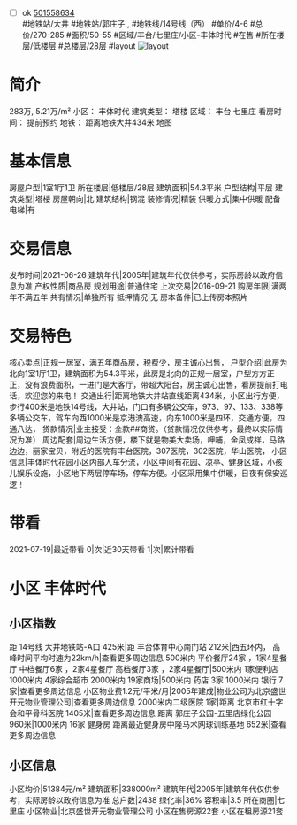 - [ ] ok [501558634](https://bj.5i5j.com/ershoufang/501558634.html)  
 #地铁站/大井 #地铁站/郭庄子 ,  #地铁线/14号线（西）
#单价/4-6 #总价/270-285 #面积/50-55   #区域/丰台/七里庄/小区-丰体时代 #在售 #所在楼层/低楼层 #总楼层/28层 #layout 
![layout](http://image2a.5i5j.com/bdir/layout/441261.jpg_P5.jpg) 
# 简介 
 283万,  5.21万/m² 
小区： 丰体时代
建筑类型： 塔楼
区域： 丰台 七里庄
看房时间： 提前预约
地铁： 距离地铁大井434米 地图
# 基本信息 
 房屋户型|1室1厅1卫
所在楼层|低楼层/28层
建筑面积|54.3平米
户型结构|平层
建筑类型|塔楼
房屋朝向|北
建筑结构|钢混
装修情况|精装
供暖方式|集中供暖
配备电梯|有
# 交易信息 
 发布时间|2021-06-26
建筑年代|2005年|建筑年代仅供参考，实际房龄以政府信息为准
产权性质|商品房
规划用途|普通住宅
上次交易|2016-09-21
购房年限|满两年不满五年
共有情况|单独所有
抵押情况|无
房本备件|已上传房本照片
# 交易特色 
 核心卖点|正规一居室，满五年商品房，税费少，房主诚心出售，
户型介绍|此房为北向1室1厅1卫，建筑面积为54.3平米，此房是北向的正规一居室，户型方方正正，没有浪费面积，一进门是大客厅，带超大阳台，房主诚心出售，看房提前打电话，欢迎您的来电！
交通出行|距离地铁大井站直线距离434米，小区出行方便，步行400米是地铁14号线，大井站，门口有多辆公交车，973、97、133、338等多辆公交车，驾车向西1000米是京港澳高速，向东1000米是四环，交通方便，四通八达，
贷款情况|业主接受：全款##商贷。（贷款情况仅供参考，最终以实际情况为准）
周边配套|周边生活方便，楼下就是物美大卖场，呷哺，金凤成祥，马路边边，丽家宝贝，附近的医院有丰台医院，307医院，302医院，华山医院，
小区信息|丰体时代花园小区内部人车分流，小区中间有花园、凉亭、健身区域，小孩儿娱乐设施，小区地下两层停车场，停车方便。小区采用集中供暖，日夜有保安巡逻！
# 带看 
 2021-07-19|最近带看	 0|次|近30天带看	 1|次|累计带看
# 小区 丰体时代
## 小区指数 
 距 14号线 大井地铁站-A口 425米|距 丰台体育中心南门站 212米|西五环内， 高峰时间平均时速为22km/h|查看更多周边信息
500米内 平价餐厅24家 ，1家4星餐厅
中档餐厅6家 ，2家4星餐厅
高档餐厅3家 ，2家4星餐厅|500米内 1家便利店
1000米内 4家综合超市
2000米内 19家商场|500米内 药店 3家
1000米内 银行 7家|查看更多周边信息
小区物业费1.2元/平米/月|2005年建成|物业公司为北京盛世开元物业管理公司|查看更多周边信息
2000米内二级医院 1家|距离 北京市红十字会和平骨科医院  1405米|查看更多周边信息
距离 郭庄子公园-五里店绿化公园 960米|1000米内 16家 健身房
距离最近健身房中隆马术网球训练基地 652米|查看更多周边信息
## 小区信息 
 小区均价|51384元/m²
建筑面积|338000m²
建筑年代|2005年|建筑年代仅供参考，实际房龄以政府信息为准
总户数|2438
绿化率|36%
容积率|3.5
所在商圈|七里庄
小区物业|北京盛世开元物业管理公司
小区在售房源22套
小区在租房源21套
